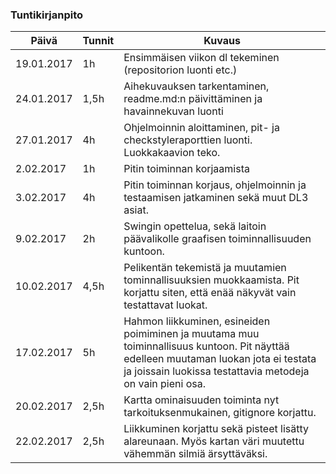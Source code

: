 ### Tuntikirjanpito
Päivä | Tunnit | Kuvaus
--------------- | ----- | ------
19.01.2017 | 1h | Ensimmäisen viikon dl tekeminen (repositorion luonti etc.)
24.01.2017 | 1,5h | Aihekuvauksen tarkentaminen, readme.md:n päivittäminen ja havainnekuvan luonti
27.01.2017 | 4h | Ohjelmoinnin aloittaminen, pit- ja checkstyleraporttien luonti. Luokkakaavion teko.
2.02.2017 | 1h | Pitin toiminnan korjaamista
3.02.2017 | 4h | Pitin toiminnan korjaus, ohjelmoinnin ja testaamisen jatkaminen sekä muut DL3 asiat.
9.02.2017 | 2h | Swingin opettelua, sekä laitoin päävalikolle graafisen toiminnallisuuden kuntoon.
10.02.2017 | 4,5h | Pelikentän tekemistä ja muutamien tominnallisuuksien muokkaamista. Pit korjattu siten, että enää näkyvät vain testattavat luokat.
17.02.2017 | 5h | Hahmon liikkuminen, esineiden poimiminen ja muutama muu toiminnallisuus kuntoon. Pit näyttää edelleen muutaman luokan jota ei testata ja joissain luokissa testattavia metodeja on vain pieni osa.
20.02.2017 | 2,5h| Kartta ominaisuuden toiminta nyt tarkoituksenmukainen, gitignore korjattu.
22.02.2017 | 2,5h| Liikkuminen korjattu sekä pisteet lisätty alareunaan. Myös kartan väri muutettu vähemmän silmiä ärsyttäväksi.


